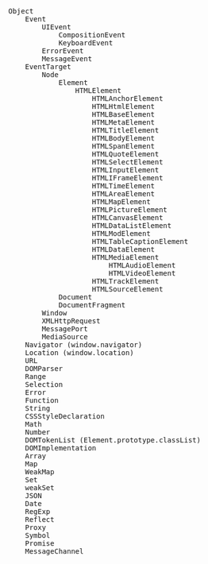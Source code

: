 <pre>
Object 
	Event
		UIEvent
			CompositionEvent
			KeyboardEvent
		ErrorEvent
		MessageEvent
	EventTarget
		Node
			Element
				HTMLElement
					HTMLAnchorElement
					HTMLHtmlElement
					HTMLBaseElement
					HTMLMetaElement
					HTMLTitleElement
					HTMLBodyElement
					HTMLSpanElement
					HTMLQuoteElement
					HTMLSelectElement
					HTMLInputElement
					HTMLIFrameElement
					HTMLTimeElement
					HTMLAreaElement
					HTMLMapElement
					HTMLPictureElement
					HTMLCanvasElement
					HTMLDataListElement
					HTMLModElement
					HTMLTableCaptionElement
					HTMLDataElement
					HTMLMediaElement
						HTMLAudioElement
						HTMLVideoElement
					HTMLTrackElement
					HTMLSourceElement
			Document
			DocumentFragment
		Window 
		XMLHttpRequest
		MessagePort
		MediaSource
	Navigator (window.navigator)
	Location (window.location)
	URL
	DOMParser
	Range
	Selection
	Error
	Function
	String
	CSSStyleDeclaration
	Math
	Number
	DOMTokenList (Element.prototype.classList)
	DOMImplementation
	Array
	Map
	WeakMap
	Set
	weakSet
	JSON
	Date
	RegExp
	Reflect
	Proxy
	Symbol
	Promise
	MessageChannel
</pre>